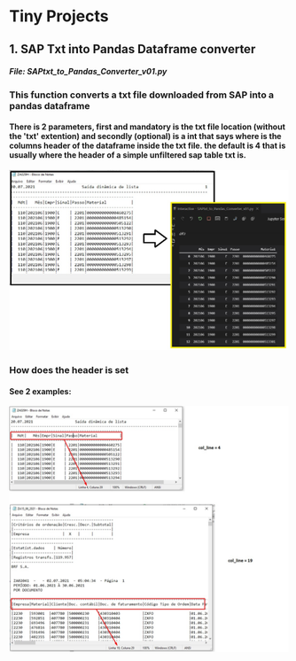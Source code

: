 # Tiny Projects

## 1.  SAP Txt into Pandas Dataframe converter
##### File: SAPtxt_to_Pandas_Converter_v01.py

### This function converts a txt file downloaded from SAP into a pandas dataframe
#### There is 2 parameters, first and mandatory is the txt file location (without the 'txt' extention) and secondly (optional) is a int that says where is the columns header of the dataframe inside the txt file. the default is 4 that is usually where the header of a simple unfiltered sap table txt is.
![Screenshot](ss_converter_01.jpg)

### How does the header is set
#### See 2 examples:
![Screenshot](ss_converter_02.jpg)

